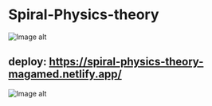 # Spiral-Physics-theory
![Image alt](https://github.com/{username}/{repository}/raw/{branch}/{path}/image.png)


## deploy: https://spiral-physics-theory-magamed.netlify.app/

![Image alt](https://github.com/{username}/{repository}/raw/{branch}/{path}/image.png)
